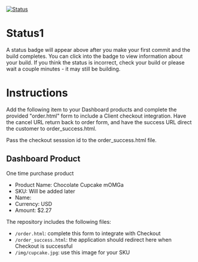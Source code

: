 [![Status](https://img.shields.io/badge/status-SUBMITTABLE%20COMMIT:%201983e76fa0d60baf0e41ffa520d8df7b349f5521-brightgreen.svg)](https://github.com/raysaavedra-work/bakery_scaffold_htoQIhmO3eVNi1IC/commit/1983e76fa0d60baf0e41ffa520d8df7b349f5521)




# Status1

A status badge will appear above after you make your first commit and the build completes. You can click into the badge to view information about your build. If you think the status is incorrect, check your build or please wait a couple minutes - it may still be building.

# Instructions

Add the following item to your Dashboard products and complete the provided "order.html" form to include a Client checkout integration. Have the cancel URL return back to order form, and have the success URL direct the customer to order_success.html.

Pass the checkout sesssion id to the order_success.html file.

## Dashboard Product
One time purchase product
* Product Name: Chocolate Cupcake mOMGa
* SKU: Will be added later
* Name: 
* Currency: USD
* Amount: $2.27

The repository includes the following files:
* `/order.html`: complete this form to integrate with Checkout
* `/order_success.html`: the application should redirect here when Checkout is successful
* `/img/cupcake.jpg`: use this image for your SKU
